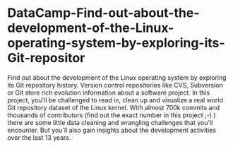 # DataCamp-Find-out-about-the-development-of-the-Linux-operating-system-by-exploring-its-Git-repositor
Find out about the development of the Linux operating system by exploring its Git repository history. Version control repositories like CVS, Subversion or Git store rich evolution information about a software project. In this project, you'll be challenged to read in, clean up and visualize a real world Git repository dataset of the Linux kernel. With almost 700k commits and thousands of contributors (find out the exact number in this project ;-) ) there are some little data cleaning and wrangling challenges that you'll encounter. But you'll also gain insights about the development activities over the last 13 years.
